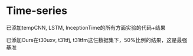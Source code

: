 # Time-series
已添加tempCNN, LSTM, InceptionTime的所有方面实验的代码+结果

已添加Ours在t30uxv, t31tfj, t31tfm这仨数据集下，50%比例的结果，这是最强基准
